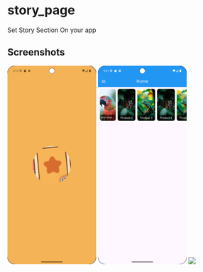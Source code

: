 # story_page

Set Story Section On your app



## Screenshots
<p float="left">
  <img src="assets/images/img.png" width="200" />
  <img src="assets/images/img_1.png" width="200" />
  <img src="assets/images/img_2.png" width="200" />
</p>
